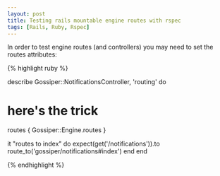 ```yaml
---
layout: post
title: Testing rails mountable engine routes with rspec
tags: [Rails, Ruby, Rspec]
---
```


In order to test engine routes (and controllers) you may need to set the routes attributes:

{% highlight ruby %}

describe Gossiper::NotificationsController, 'routing' do
   # here's the trick
   routes { Gossiper::Engine.routes }

  it "routes to index" do
    expect(get('/notifications')).to
      route_to('gossiper/notifications#index')
  end
end

{% endhighlight %}

